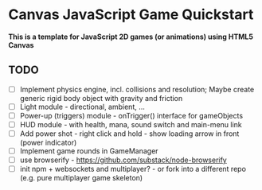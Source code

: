 # Canvas JavaScript Game Quickstart

**This is a template for JavaScript 2D games (or animations) using HTML5 Canvas**

## TODO
- [ ] Implement physics engine, incl. collisions and resolution; Maybe create generic rigid body object with gravity and friction
- [ ] Light module - directional, ambient, ...
- [ ] Power-up (triggers) module - onTrigger() interface for gameObjects
- [ ] HUD module - with health, mana, sound switch and main-menu link
- [ ] Add power shot - right click and hold - show loading arrow in front (power indicator)
- [ ] Implement game rounds in GameManager
- [ ] use browserify - https://github.com/substack/node-browserify
- [ ] init npm + websockets and multiplayer? - or fork into a different repo (e.g. pure multiplayer game skeleton)
